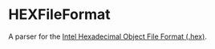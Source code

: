 # HEXFileFormat

A parser for the [Intel Hexadecimal Object File Format (.hex)](https://en.wikipedia.org/wiki/Intel_HEX).
